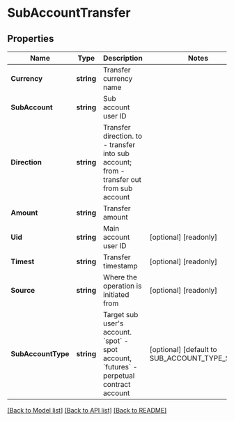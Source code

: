 # SubAccountTransfer

## Properties

Name | Type | Description | Notes
------------ | ------------- | ------------- | -------------
**Currency** | **string** | Transfer currency name | 
**SubAccount** | **string** | Sub account user ID | 
**Direction** | **string** | Transfer direction. to - transfer into sub account; from - transfer out from sub account | 
**Amount** | **string** | Transfer amount | 
**Uid** | **string** | Main account user ID | [optional] [readonly] 
**Timest** | **string** | Transfer timestamp | [optional] [readonly] 
**Source** | **string** | Where the operation is initiated from | [optional] [readonly] 
**SubAccountType** | **string** | Target sub user&#39;s account. &#x60;spot&#x60; - spot account, &#x60;futures&#x60; - perpetual contract account | [optional] [default to SUB_ACCOUNT_TYPE_SPOT]

[[Back to Model list]](../README.md#documentation-for-models) [[Back to API list]](../README.md#documentation-for-api-endpoints) [[Back to README]](../README.md)


